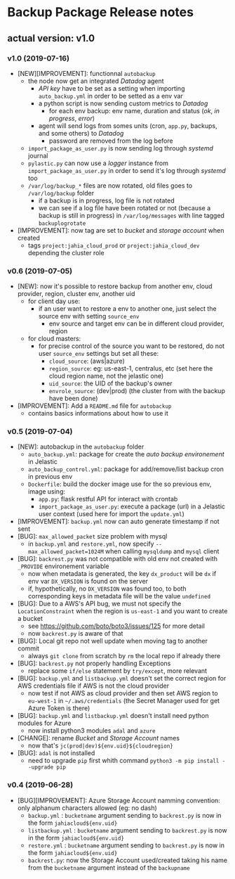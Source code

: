 # Backup Package Release notes

## actual version: v1.0

### v1.0 (2019-07-16)
* [NEW][IMPROVEMENT]: functionnal `autobackup`
    * the node now get an integrated _Datadog_ agent
        * _API key_ have to be set as a setting when importing `auto_backup.yml` in order to be setted as a env var
        * a python script is now sending custom metrics to _Datadog_
            * for each env backup: env name, duration and status (_ok_, _in progress_, _error_)
        * agent will send logs from somes units (cron, `app.py`, backups, and some others) to _Datadog_
            * password are removed from the log before
    * `import_package_as_user.py` is now sending log through _systemd_ journal
    * `pylastic.py` can now use a _logger_ instance from `import_package_as_user.py` in order to send it's log through _systemd_ too
    * `/var/log/backup_*` files are now rotated, old files goes to `/var/log/backup` folder
        * if a backup is in progress, log file is not rotated
        * we can see if a log file have been rotated or not (because a backup is still in progress) in `/var/log/messages` with line tagged `backuplogrotate`
* [IMPROVEMENT]: now tag are set to _bucket_ and _storage account_ when created
    * tags `project:jahia_cloud_prod` or `project:jahia_cloud_dev` depending the cluster role

### v0.6 (2019-07-05)
* [NEW]: now it's possible to restore backup from another env, cloud provider, region, cluster env, another uid
    * for client day use:
        * if an user want to restore a env to another one, just select the source env with setting `source_env`
            * env source and target env can be in different cloud provider, region
    * for cloud masters:
        * for precise control of the source you want to be restored, do not user `source_env` settings but set all these:
            * `cloud_source`: (aws|azure)
            * `region_source`: eg: us-east-1, centralus, etc (set here the cloud region name, not the jelastic one)
            * `uid_source`: the UID of the backup's owner
            * `envrole_source`: (dev|prod) (the cluster from with the backup have been done)
* [IMPROVEMENT]: Add a `README.md` file for `autobackup`
    * contains basics informations about how to use it

### v0.5 (2019-07-04)
* [NEW]: autobackup in the `autobackup` folder
    * `auto_backup.yml`: package for create the _auto backup environement_ in Jelastic
    * `auto_backup_control.yml`: package for add/remove/list backup cron in previous env
    * `Dockerfile`: build the docker image use for the so previous env, image using:
        * `app.py`: flask restful API for interact with crontab
        * `import_package_as_user.py`: execute a package (url) in a Jelastic user context (used here for import the `update.yml`)
* [IMPROVEMENT]: `backup.yml` now can auto generate timestamp if not sent
* [BUG]: `max_allowed_packet` size problem with mysql
    * in `backup.yml` and `restore.yml`, now specify `--max_allowed_packet=1024M` when calling `mysqldump` and `mysql` client
* [BUG]: `backrest.py` was not compatible with old env not created with `_PROVIDE` environement variable
    * now when metadata is generated, the key `dx_product` will be `dx` if env var `DX_VERSION` is found on the server
    * if, hypothetically, no `DX_VERSION` was found too, to both corresponding keys in metadata file will be the value `undefined`
* [BUG]: Due to a AWS's API bug, we must not specify the `LocationConstraint` when the region is `us-east-1` and you want to create a bucket
    * see https://github.com/boto/boto3/issues/125 for more detail
    * now `backrest.py` is aware of that
* [BUG]: Local git repo not well update when moving tag to another commit
    * always `git clone` from scratch by `rm` the local repo if already there
* [BUG]: `backrest.py` not properly handling Exceptions
    * replace some `if/else` statement by `try/except`, more relevant
* [BUG]: `backup.yml` and `listbackup.yml` doesn't set the correct region for AWS credentials file if AWS is not the cloud provider
    * now test if not AWS as cloud provider and then set AWS region to `eu-west-1` in `~/.aws/credentials` (the Secret Manager used for get Azure Token is there)
* [BUG]: `backup.yml` and `listbackup.yml` doesn't install need python modules for Azure
    * now install python3 modules `adal` and `azure`
* [CHANGE]: rename _Bucket_ and _Storage Account_ names
    * now that's `jc(prod|dev)${env.uid}${cloudregion}`
* [BUG]: `adal` is not installed
    * need to upgrade `pip` first whith command `python3 -m pip install --upgrade pip`

### v0.4 (2019-06-28)
* [BUG][IMPROVEMENT]: Azure Storage Account namming convention: only alphanum characters allowed (eg: no dash)
    * `backup.yml` : `bucketname` argument sending to `backrest.py` is now in the form `jahiacloud${env.uid}`
    * `listbackup.yml` : `bucketname` argument sending to `backrest.py` is now in the form `jahiacloud${env.uid}`
    * `restore.yml` : `bucketname` argument sending to `backrest.py` is now in the form `jahiacloud${env.uid}`
    * `backrest.py`: now the Storage Account used/created taking his name from the `bucketname` argument instead of the `backupname`

